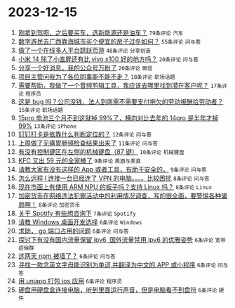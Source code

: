 # 2023-12-15

1. [刚拿到驾照，之后要买车，选新能源还是油车？](https://www.v2ex.com/t/1000550) `79条评论` `汽车`
1. [数字游民去广西靠海城市买个便宜的房子过冬如何？](https://www.v2ex.com/t/1000554) `55条评论` `问与答`
1. [做了一个在线多人平台跳跃页游](https://www.v2ex.com/t/1000545) `48条评论` `分享创造`
1. [小米 14 除了小直屏还有比 vivo x100 好的地方吗？](https://www.v2ex.com/t/1000557) `20条评论` `问与答`
1. [分享一个好消息，我的公众号万粉了](https://www.v2ex.com/t/1000541) `20条评论` `微信`
1. [项目主管问我为了各位同事能不能不走？](https://www.v2ex.com/t/1000561) `18条评论` `职场话题`
1. [需要帮助，我做了一个音频剪辑工具，我应该去哪里找到潜在客户呢？](https://www.v2ex.com/t/1000564) `17条评论` `程序员`
1. [这是 bug 吗？公司没钱，法人到底需不需要支付拖欠的劳动报酬给劳动者？](https://www.v2ex.com/t/1000568) `15条评论` `职场话题`
1. [15pro 电池三个月不到这就掉 99%了，横向对比去年的 14pro 是半年才掉 99%](https://www.v2ex.com/t/1000617) `13条评论` `iPhone`
1. [钉钉打卡是依靠什么判断定位的？](https://www.v2ex.com/t/1000572) `12条评论` `问与答`
1. [上周做了无痛胃肠镜检查结果出来了](https://www.v2ex.com/t/1000575) `11条评论` `问与答`
1. [有没有控制键区在左侧的机械键盘（87 键）](https://www.v2ex.com/t/1000587) `10条评论` `机械键盘`
1. [KFC 又出 59 元的全家桶了](https://www.v2ex.com/t/1000588) `9条评论` `美酒与美食`
1. [请教大家有没有这样的 App 或者工具，有助于安全的。](https://www.v2ex.com/t/1000542) `9条评论` `问与答`
1. [怎么远程 l 连接一台已经连了 VPN 的电脑。。。。比较困扰](https://www.v2ex.com/t/1000614) `8条评论` `问与答`
1. [现在市面上有使用 ARM NPU 的板子吗？支持 Linux 吗？](https://www.v2ex.com/t/1000577) `8条评论` `Linux`
1. [加密货币在网络违法犯罪活动中的利用情况调查，写的很全面，要警惕各种骗局啊！](https://www.v2ex.com/t/1000538) `8条评论` `加密货币`
1. [关于 Spotify 有些想咨询下](https://www.v2ex.com/t/1000609) `7条评论` `Spotify`
1. [请教 Windows 桌面开发选择](https://www.v2ex.com/t/1000641) `6条评论` `Windows`
1. [求助， go 端口占用的问题](https://www.v2ex.com/t/1000608) `6条评论` `问与答`
1. [探讨下有没有国内流量保留 ipv6, 国外流量禁用 ipv6 的优雅姿势](https://www.v2ex.com/t/1000591) `6条评论` `宽带症候群`
1. [这两天 npm 被墙了？](https://www.v2ex.com/t/1000578) `6条评论` `问与答`
1. [寻找一款念英文字母能识别为单词,并翻译为中文的 APP 或小程序](https://www.v2ex.com/t/1000562) `6条评论` `问与答`
1. [用 uniapp 打包 ios 应用](https://www.v2ex.com/t/1000552) `6条评论` `程序员`
1. [硬盘用硬盘盒连接电脑，听到里面运行声音，但是电脑看不到盘符](https://www.v2ex.com/t/1000547) `6条评论` `硬件`
